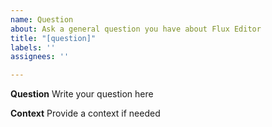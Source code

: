 ```yaml
---
name: Question
about: Ask a general question you have about Flux Editor
title: "[question]"
labels: ''
assignees: ''

---
```


**Question**
Write your question here

**Context**
Provide a context if needed
